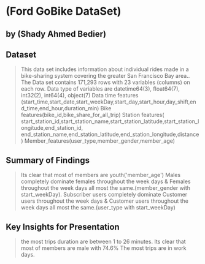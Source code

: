 # (Ford GoBike DataSet)
## by (Shady Ahmed Bedier)


## Dataset

> This data set includes information about individual rides made in a bike-sharing system covering the greater San Francisco Bay area..
>The Data set contains 171,293 rows with 23 variables (columns) on each row. Data type of variables are datetime64(3), float64(7), int32(2), int64(4), object(7) Data time features (start_time,start_date,start_weekDay,start_day,start_hour,day_shift,end_time,end_hour,duration_min) Bike features(bike_id,bike_share_for_all_trip) Station features( start_station_id,start_station_name,start_station_latitude,start_station_longitude,end_station_id, end_station_name,end_station_latitude,end_station_longitude,distance) Member_features(user_type,member_gender,member_age)
## Summary of Findings

> Its clear that most of members are youth('member_age') Males completely dominate females throughout the week days & Females throughout the week days all most the same.(member_gender with start_weekDay). Subscriber users completely dominate Customer users throughout the week days & Customer users throughout the week days all most the same.(user_type with start_weekDay)


## Key Insights for Presentation

> the most trips duration are between 1 to 26 minutes.
> Its clear that most of members are male with 74.6%
> The most trips are in work days.